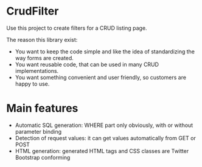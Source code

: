 # CrudFilter
Use this project to create filters for a CRUD listing page.

The reason this library exist:
* You want to keep the code simple and like the idea of standardizing the way forms are created.
* You want reusable code, that can be used in many CRUD implementations.  
* You want something convenient and user friendly, so customers are happy to use.

# Main features
* Automatic SQL generation: WHERE part only obviously, with or without parameter binding
* Detection of request values: it can get values automatically from GET or POST
* HTML generation: generated HTML tags and CSS classes are Twitter Bootstrap conforming 
